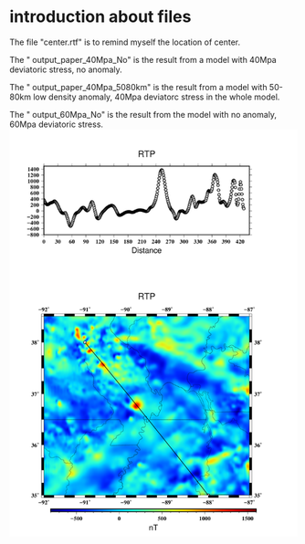 # introduction about files
The file "center.rtf" is to remind myself the location of center. 

The " output_paper_40Mpa_No" is the result from a model with 40Mpa deviatoric stress, no anomaly. 

The " output_paper_40Mpa_5080km" is the result from a model with 50-80km low density anomaly, 40Mpa deviatorc stress in the whole model.

The " output_60Mpa_No" is the result from the model with no anomaly, 60Mpa deviatoric stress.
![Alt text](.././RTP.png)
